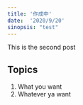 ```yaml
---
title: '作成中'
date:  '2020/9/20'
sinopsis: "test"
---
```

This is the second post

## Topics

1. What you want
2. Whatever ya want
